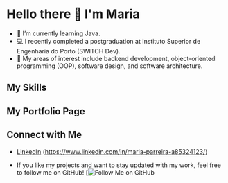 # Hello there 👋 I'm Maria

- 📗 I’m currently learning Java.
- 💻 I recently completed a postgraduation at Instituto Superior de Engenharia do Porto (SWITCH Dev).
- 🎯 My areas of interest include backend development, object-oriented programming (OOP), software design, and software architecture.

## My Skills

## My Portfolio Page

## Connect with Me
- [LinkedIn](#) (https://www.linkedin.com/in/maria-parreira-a85324123/)

- If you like my projects and want to stay updated with my work, feel free to follow me on GitHub!
[![Follow Me on GitHub](https://github.com/maria-parreira)
